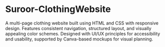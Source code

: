 # Suroor-ClothingWebsite
A multi-page clothing website built using HTML and CSS with responsive design. Features consistent navigation, structured layout, and visually appealing color schemes. Designed with UI/UX principles for accessibility and usability, supported by Canva-based mockups for visual planning.
